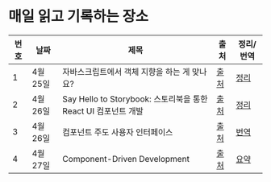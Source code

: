 # 매일 읽고 기록하는 장소

| 번호 | 날짜     | 제목                                                           | 출처                                                                 | 정리/번역                   |
| ---- | -------- | -------------------------------------------------------------- | -------------------------------------------------------------------- | --------------------------- |
| 1    | 4월 25일 | 자바스크립트에서 객체 지향을 하는 게 맞나요?                   | [출처](https://yozm.wishket.com/magazine/detail/1396/)               | [정리](./posts/220425.md)   |
| 2    | 4월 26일 | Say Hello to Storybook: 스토리북을 통한 React UI 컴포넌트 개발 | [출처](https://www.youtube.com/watch?v=jc9xKzdkYDg&t=121s)           | [정리](./posts/220426-1.md) |
| 3    | 4월 26일 | 컴포넌트 주도 사용자 인터페이스                                | [출처](https://www.componentdriven.org/)                             | [번역](./posts/220426-2.md) |
| 4    | 4월 27일 | Component-Driven Development                                   | [출처](https://www.chromatic.com/blog/component-driven-development/) | [요약](./post/220427.md)    |
